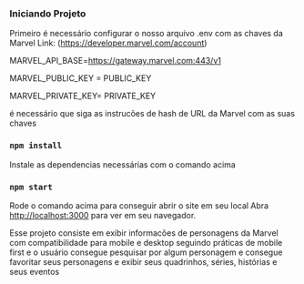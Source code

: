 ### Iniciando Projeto
Primeiro é necessário configurar o nosso arquivo .env com as chaves da Marvel
Link: (https://developer.marvel.com/account)

MARVEL_API_BASE=https://gateway.marvel.com:443/v1

MARVEL_PUBLIC_KEY = PUBLIC_KEY

MARVEL_PRIVATE_KEY= PRIVATE_KEY

é necessário que siga as instrucões de hash de URL da Marvel com as suas chaves

### `npm install`

Instale as dependencias necessárias com o comando acima

### `npm start`

Rode o comando acima para conseguir abrir o site em seu local
Abra [http://localhost:3000](http://localhost:3000) para ver em seu navegador.

Esse projeto consiste em exibir informacões de personagens da Marvel com compatibilidade para mobile e desktop seguindo práticas de mobile first e o usuário consegue pesquisar por algum personagem e consegue favoritar seus personagens e exibir seus quadrinhos, séries, histórias e seus eventos
